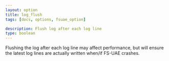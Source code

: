 ```yaml
---
layout: option
title: log_flush
tags: [docs, options, fsuae_option]

description: Flush log after each log line
type: boolean
---
```


Flushing the log after each log line may affect performance, but will
ensure the latest log lines are actually written when/if FS-UAE crashes.
